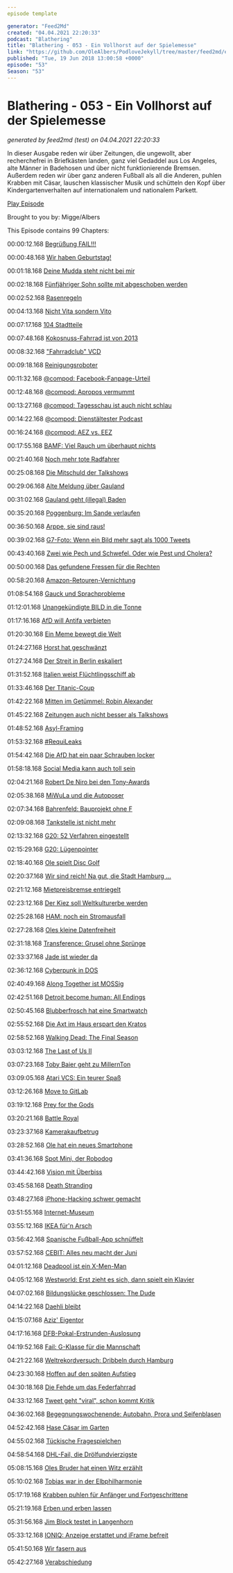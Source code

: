```yaml
---
episode template

generator: "Feed2Md"
created: "04.04.2021 22:20:33"
podcast: "Blathering"
title: "Blathering - 053 - Ein Vollhorst auf der Spielemesse"
link: "https://github.com/OleAlbers/PodloveJekyll/tree/master/feed2md/example/export/seasons/3/2018/6/Blathering___053___Ein_Vollhorst_auf_der_Spielemesse.md"
published: "Tue, 19 Jun 2018 13:00:58 +0000"
episode: "53"
Season: "53"
---
```


# Blathering - 053 - Ein Vollhorst auf der Spielemesse
_generated by feed2md (test) on 04.04.2021 22:20:33_

In dieser Ausgabe reden wir über Zeitungen, die ungewollt, aber recherchefrei in Briefkästen landen, ganz viel Gedaddel aus Los Angeles, alte Männer in Badehosen und über nicht funktionierende Bremsen. Außerdem reden wir über ganz anderen Fußball als all die Anderen, puhlen Krabben mit Cäsar, lauschen klassischer Musik und schütteln den Kopf über Kindergartenverhalten auf internationalem und nationalem Parkett.

[Play Episode](https://www.blathering.de/podlove/file/493/s/feed/c/mp3/blathering_053.mp3)

Brought to you by: Migge/Albers

This Episode contains 99 Chapters:


00:00:12.168 [Begrüßung FAIL!!!](https://www.tobiasmigge.de/podcast/)

00:00:48.168 [Wir haben Geburtstag!](https://twitter.com/stammtischphilo/status/1005740895134801920)

00:01:18.168 [Deine Mudda steht nicht bei mir](https://de.wikipedia.org/wiki/Stand_by_Me_%E2%80%93_Das_Geheimnis_eines_Sommers)

00:02:18.168 [Fünfjähriger Sohn sollte mit abgeschoben werden](https://www.fluechtlingsrat-bayern.de/beitrag/items/hochschwangere-wehrt-sich-gegen-abschiebung.html)

00:02:52.168 [Rasenregeln](https://video.eurosport.de/fussball/fifa-wm/2018/joachim-low-kritisiert-rasen-auf-wm-trainingsplatz-zu-lang_vid1100245/video.shtml)

00:04:13.168 [Nicht Vita sondern Vito](http://www.spiegel.de/auto/aktuell/daimler-andreas-scheuer-ordnet-rueckruf-von-238-000-fahrzeugen-an-a-1212377.html)

00:07:17.168 [104 Stadtteile](https://de.wikipedia.org/wiki/Liste_der_Bezirke_und_Stadtteile_Hamburgs)

00:07:48.168 [Kokosnuss-Fahrrad ist von 2013](https://www.giga.de/filme/die-ritter-der-kokosnuss/news/klapp-klapp-das-ritter-der-kokosnuss-gadget-furs-fahrrad/)

00:08:32.168 ["Fahrradclub" VCD](https://www.vcd.org/startseite/)

00:09:18.168 [Reinigungsroboter](https://twitter.com/hochbahn/status/1003993722957148160)

00:11:32.168 [@compod: Facebook-Fanpage-Urteil](https://www.heise.de/newsticker/meldung/EuGH-Betreiber-von-Facebook-Fanseiten-sind-fuer-Datenschutz-mitverantwortlich-4068846.html)

00:12:48.168 [@compod: Apropos vermummt](https://www.lto.de/recht/hintergruende/h/g20-demo-welcome-to-hell-polizisten-vermummt-verbot-aufloesung-gutachten-bundestag/)

00:13:27.168 [@compod: Tagesschau ist auch nicht schlau](https://twitter.com/ComPod/status/1004420250547474432)

00:14:22.168 [@compod: Dienstältester Podcast](https://en.wikipedia.org/wiki/History_of_podcasting)

00:16:24.168 [@compod: AEZ vs. EEZ](https://www.ece.de/)

00:17:55.168 [BAMF: Viel Rauch um überhaupt nichts](https://community.beck.de/2018/06/14/der-eigentliche-bamf-skandal-erst-der-rufmord-dann-die-recherche)

00:21:40.168 [Noch mehr tote Radfahrer](https://www.tagesspiegel.de/berlin/verkehrssicherheit-der-berliner-strassenverkehr-ist-barbarei/22685756.html)

00:25:08.168 [Die Mitschuld der Talkshows](https://twitter.com/ellebil/status/1004005605357576193)

00:29:06.168 [Alte Meldung über Gauland](https://www.mz-web.de/politik/54-strafzettel-in-sechs-monaten-afd-vize-gauland-droht--idiotentest--24251368)

00:31:02.168 [Gauland geht (illegal) Baden](https://taz.de/Kolumne-Dumme-weisse-Maenner/!5511021/)

00:35:20.168 [Poggenburg: Im Sande verlaufen](https://de.m.wikipedia.org/wiki/Andr%C3%A9_Poggenburg)

00:36:50.168 [Arppe, sie sind raus!](https://www.svz.de/regionales/mecklenburg-vorpommern/nordost-afd-schliesst-holger-arppe-aus-partei-aus-id20055267.html)

00:39:02.168 [G7-Foto: Wenn ein Bild mehr sagt als 1000 Tweets](http://www.handelsblatt.com/politik/international/jesco-denzel-der-fotograf-der-das-bild-des-g7-gipfels-schoss/22671188.html)

00:43:40.168 [Zwei wie Pech und Schwefel. Oder wie Pest und Cholera?](https://www.tagesschau.de/ausland/trump-kim-143.html)

00:50:00.168 [Das gefundene Fressen für die Rechten](http://www.sueddeutsche.de/panorama/der-mord-an-susanna-f-der-wunsch-nach-rache-1.4005850)

00:58:20.168 [Amazon-Retouren-Vernichtung](https://www.wortfilter.de/wp/hintergruende-zum-amazon-skandal-amazon-mitarbeiter-enthuellen-sie-vernichten-im-auftrag-des-onlineriesen-taeglich-zehntausende-neue-produkte/)

01:08:54.168 [Gauck und Sprachprobleme](https://twitter.com/danieldrepper/status/1005879228905283587)

01:12:01.168 [Unangekündigte BILD in die Tonne](https://twitter.com/stammtischphilo/status/1005109825183854592)

01:17:16.168 [AfD will Antifa verbieten](https://www.neues-deutschland.de/artikel/1090930.kriminalisierung-von-antifaschismus-wenn-die-afd-die-antifa-verbieten-will.html)

01:20:30.168 [Ein Meme bewegt die Welt](https://twitter.com/peeto_g/status/1006001782248656896)

01:24:27.168 [Horst hat geschwänzt](http://www.spiegel.de/politik/deutschland/horst-seehofer-kommt-nicht-zu-angela-merkels-integrationsgipfel-a-1212504.html)

01:27:24.168 [Der Streit in Berlin eskaliert](http://www.spiegel.de/politik/deutschland/cdu-vs-csu-endspiel-a-1213035.html)

01:31:52.168 [Italien weist Flüchtlingsschiff ab](https://taz.de/Italien-und-die-Gefluechteten/!5512937/)

01:33:46.168 [Der Titanic-Coup](https://blog.ard-hauptstadtstudio.de/der-grubenhund-der-titanic-satire-darf-alles/)

01:42:22.168 [Mitten im Getümmel: Robin Alexander](https://twitter.com/tmigge/status/1007329122190848002)

01:45:22.168 [Zeitungen auch nicht besser als Talkshows](https://twitter.com/nicolediekmann/status/1007243042695335936)

01:48:52.168 [Asyl-Framing](https://udostiehl.wordpress.com/2018/06/14/asyltourismus-und-asylgehalt/)

01:53:32.168 [#RequiLeaks](https://twitter.com/silmarilshome/status/1006171342658588672)

01:54:42.168 [Die AfD hat ein paar Schrauben locker](https://threadreaderapp.com/thread/1005161214849273856.html?refreshed=yes)

01:58:18.168 [Social Media kann auch toll sein](https://twitter.com/Chaosundich/status/1005122077635080192)

02:04:21.168 [Robert De Niro bei den Tony-Awards](http://www.spiegel.de/panorama/leute/robert-de-niro-sagt-fuck-trump-bei-tony-awards-a-1212218.html)

02:05:38.168 [MiWuLa und die Autoposer](https://plus.google.com/+OleAlbers/posts/XSAvSYYyE1w)

02:07:34.168 [Bahrenfeld: Bauprojekt ohne F](http://www.taz.de/!5095707/)

02:09:08.168 [Tankstelle ist nicht mehr](https://www.instagram.com/p/BjuEwY4BAyr/)

02:13:32.168 [G20: 52 Verfahren eingestellt](https://www.zeit.de/2018/22/g20-gipfel-hamburg-polizei-aufarbeitung-kritik-thomas-feltes)

02:15:29.168 [G20: Lügenpointer](http://www.taz.de/G20-Prozess-nach-Laserpointer-Einsatz/!5509428/)

02:18:40.168 [Ole spielt Disc Golf](https://www.hsv-discgolf.de/)

02:20:37.168 [Wir sind reich!  Na gut, die Stadt Hamburg …](http://www.hamburg.de/pressearchiv-fhh/11207356/2018-06-13-fb-investieren-konsolidieren-hamburgs-wachstum-gestalten/)

02:21:12.168 [Mietpreisbremse entriegelt](https://www.mopo.de/hamburg/experten-enttaeuscht-so-wurde-die-mietpreis-bremse-zum-riesenflop-30617100)

02:23:12.168 [Der Kiez soll Weltkulturerbe werden](https://www.mopo.de/hamburg/der-antrag-wird-schon-vorbereitet-hamburger-kiez-soll-weltkulturerbe-werden-30593396)

02:25:28.168 [HAM: noch ein Stromausfall](http://www.kn-online.de/Nachrichten/Hamburg/Schwankungen-im-Netz-Erneut-Stromausfall-in-Hamburg)

02:27:28.168 [Oles kleine Datenfreiheit](https://plus.google.com/+OleAlbers/posts/M1j3tjh7Mtt)

02:31:18.168 [Transference: Grusel ohne Sprünge](https://plus.google.com/+OleAlbers/posts/RZoYTP2GW49)

02:33:37.168 [Jade ist wieder da](https://plus.google.com/+OleAlbers/posts/UsJDHRxabNe)

02:36:12.168 [Cyberpunk in DOS](https://plus.google.com/+OleAlbers/posts/bJEmxFiFR4p)

02:40:49.168 [Along Together ist MOSSig](https://plus.google.com/+OleAlbers/posts/a6jLbrmLykh)

02:42:51.168 [Detroit become human: All Endings](https://plus.google.com/+OleAlbers/posts/b5LsuNuUybs)

02:50:45.168 [Blubberfrosch hat eine Smartwatch](https://twitter.com/tmigge/status/1004700937611546624)

02:55:52.168 [Die Axt im Haus erspart den Kratos](https://plus.google.com/+OleAlbers/posts/9rLBhZPKhWF)

02:58:52.168 [Walking Dead: The Final Season](https://plus.google.com/+OleAlbers/posts/abSFij2rVkg)

03:03:12.168 [The Last of Us II](https://plus.google.com/u/0/+OleAlbers/posts/W85fV93FPHz)

03:07:23.168 [Toby Baier geht zu MillernTon](http://fcsp.hamburg/podcast/476-vds-millernton-nds/171-saisonabschluss)

03:09:05.168 [Atari VCS: Ein teurer Spaß](https://plus.google.com/+OleAlbers/posts/Xx2G8TYzkvH)

03:12:26.168 [Move to GitLab](https://plus.google.com/+OleAlbers/posts/S2FZhShhZg8)

03:19:12.168 [Prey for the Gods](https://plus.google.com/+OleAlbers/posts/TF2RtHbxEsw)

03:20:21.168 [Battle Royal](https://twitter.com/TheRocketBeans/status/1006458585029767168)

03:23:37.168 [Kamerakaufbetrug](https://youtu.be/9xyhDO8HGfM)

03:28:52.168 [Ole hat ein neues Smartphone](https://www.techstage.de/test/Huawei-P20-Pro-im-Test-exzellente-Kamera-starker-Akku-4078314.html)

03:41:36.168 [Spot Mini, der Robodog](https://www.heise.de/newsticker/meldung/Spot-Mini-Boston-Dynamics-fuehrt-Roboterhund-vor-4078397.html)

03:44:42.168 [Vision mit Überbiss](https://plus.google.com/+OleAlbers/posts/QosPDuWoaai)

03:45:58.168 [Death Stranding](https://plus.google.com/+OleAlbers/posts/QG6aQLfSeM5)

03:48:27.168 [iPhone-Hacking schwer gemacht](https://www.zdnet.de/88335295/iphone-hacking-tools-wertlos-apple-schliesst-usb-port/)

03:51:55.168 [Internet-Museum](http://symbolics.com/museum/)

03:55:12.168 [IKEA für'n Arsch](https://www.3dnatives.com/de/3d-druck-ikea-150620181/)

03:56:42.168 [Spanische Fußball-App schnüffelt](https://t3n.de/news/dsgvo-enthuellt-schnueffelei-app-1086866/)

03:57:52.168 [CEBIT: Alles neu macht der Juni](https://de.wikipedia.org/wiki/CEBIT)

04:01:12.168 [Deadpool ist ein X-Men-Man](https://de.wikipedia.org/wiki/Deadpool_(Film))

04:05:12.168 [Westworld: Erst zieht es sich, dann spielt ein Klavier](https://twitter.com/stammtischphilo/status/1006249116681326595)

04:07:02.168 [Bildungslücke geschlossen: The Dude](https://de.wikipedia.org/wiki/The_Big_Lebowski)

04:14:22.168 [Daehli bleibt](https://plus.google.com/+OleAlbers/posts/XNjp6VZW8wH)

04:15:07.168 [Aziz' Eigentor](https://www.mopo.de/sport/fc-st-pauli/nach-wm-eigentor-st--pauli-sportchef---wir-fuehlen-alle-mit-aziz--30632416)

04:17:16.168 [DFB-Pokal-Erstrunden-Auslosung](https://de.wikipedia.org/wiki/DFB-Pokal_2018/19)

04:19:52.168 [Fail: G-Klasse für die Mannschaft](https://twitter.com/fuecks/status/1004449496359690242)

04:21:22.168 [Weltrekordversuch: Dribbeln durch Hamburg](http://world-record.net/content/extreme/weltrekord.html)

04:23:30.168 [Hoffen auf den späten Aufstieg](https://twitter.com/tmigge/status/1006140345023909888)

04:30:18.168 [Die Fehde um das Federfahrrad](https://plus.google.com/+OleAlbers/posts/8feZ9TwfAim)

04:33:12.168 [Tweet geht "viral", schon kommt Kritik](https://twitter.com/tmigge/status/1006757134711906304)

04:36:02.168 [Begegnungswochenende: Autobahn, Prora und Seifenblasen](https://twitter.com/tmigge/status/1005860839755321346)

04:52:42.168 [Hase Cäsar im Garten](https://de.wikipedia.org/wiki/Hase_C%C3%A4sar)

04:55:02.168 [Tückische Fragespielchen](https://twitter.com/SuperNasenMan/status/1005756504979464193)

04:58:54.168 [DHL-Fail, die Drölfundvierzigste](https://twitter.com/tmigge/status/1006141755882921986)

05:08:15.168 [Oles Bruder hat einen Witz erzählt](https://www.lachschon.de/item/200835/)

05:10:02.168 [Tobias war in der Elbphilharmonie](https://twitter.com/tmigge/status/1003708114770808833)

05:17:19.168 [Krabben puhlen für Anfänger und Fortgeschrittene](https://www.youtube.com/watch?v=qWhTv8lxBMU)

05:21:19.168 [Erben und erben lassen](https://de.wikipedia.org/wiki/Erbrecht_(Deutschland)#Annahme_und_Ausschlagung)

05:31:56.168 [Jim Block testet in Langenhorn](https://www.abendblatt.de/hamburg/article213385031/Jim-Block-testet-Burger-ohne-Broetchen.html)

05:33:12.168 [IONIQ: Anzeige erstattet und iFrame befreit](https://www.emobility-partner.de/)

05:41:50.168 [Wir fasern aus]()

05:42:27.168 [Verabschiedung]()


